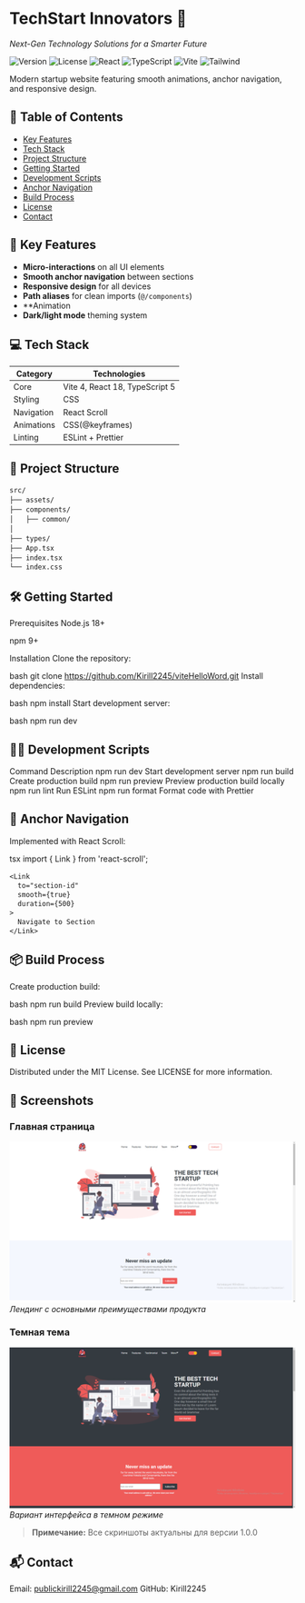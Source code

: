 # TechStart Innovators 🚀  
*Next-Gen Technology Solutions for a Smarter Future*

![Version](https://img.shields.io/badge/version-1.0.0-blue)
![License](https://img.shields.io/badge/license-MIT-green)
![React](https://img.shields.io/badge/React-18.2-blue)
![TypeScript](https://img.shields.io/badge/TypeScript-5.0-blue)
![Vite](https://img.shields.io/badge/Vite-4.0-orange)
![Tailwind](https://img.shields.io/badge/Tailwind_CSS-3.3-blue)

Modern startup website featuring smooth animations, anchor navigation, and responsive design.


## 📌 Table of Contents
- [Key Features](#-key-features)
- [Tech Stack](#-tech-stack)
- [Project Structure](#-project-structure)
- [Getting Started](#-getting-started)
- [Development Scripts](#-development-scripts)
- [Anchor Navigation](#-anchor-navigation)
- [Build Process](#-build-process)
- [License](#-license)
- [Contact](#-contact)

## 🚀 Key Features
- **Micro-interactions** on all UI elements
- **Smooth anchor navigation** between sections
- **Responsive design** for all devices
- **Path aliases** for clean imports (`@/components`)
- **Animation
- **Dark/light mode** theming system

## 💻 Tech Stack
| Category       | Technologies                          |
|----------------|---------------------------------------|
| Core           | Vite 4, React 18, TypeScript 5        |
| Styling        | CSS                                   |
| Navigation     | React Scroll                          |
| Animations     | CSS(@keyframes)                       |
| Linting        | ESLint + Prettier                     |

## 📁 Project Structure
```bash
src/
├── assets/           
├── components/       
│   ├── common/           
│       
├── types/           
├── App.tsx           
├── index.tsx         
└── index.css  
```
## 🛠 Getting Started
Prerequisites
Node.js 18+

npm 9+

Installation
Clone the repository:

bash
git clone https://github.com/Kirill2245/viteHelloWord.git
Install dependencies:

bash
npm install
Start development server:

bash
npm run dev
## 🧑‍💻 Development Scripts
Command	Description
npm run dev	Start development server
npm run build	Create production build
npm run preview	Preview production build locally
npm run lint	Run ESLint
npm run format	Format code with Prettier
## 🔗 Anchor Navigation
Implemented with React Scroll:

tsx
import { Link } from 'react-scroll';
```
<Link 
  to="section-id" 
  smooth={true}
  duration={500}
>
  Navigate to Section
</Link>
```
## 📦 Build Process
Create production build:

bash
npm run build
Preview build locally:

bash
npm run preview
## 📜 License
Distributed under the MIT License. See LICENSE for more information.
## 📸 Screenshots

### Главная страница
![Главная страница](/screenshots/main.png)  
*Лендинг с основными преимуществами продукта*

### Темная тема
![Темная тема](/screenshots/dark.png)  
*Вариант интерфейса в темном режиме*

> **Примечание:** Все скриншоты актуальны для версии 1.0.0

## 📬 Contact
Email: publickirill2245@gmail.com
GitHub: Kirill2245

